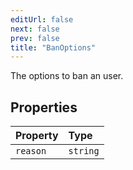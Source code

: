 ```yaml
---
editUrl: false
next: false
prev: false
title: "BanOptions"
---
```


The options to ban an user.

## Properties

| Property | Type |
| :------ | :------ |
| `reason` | `string` |
